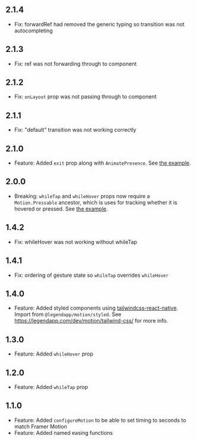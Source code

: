 ## 2.1.4
- Fix: forwardRef had removed the generic typing so transition was not autocompleting

## 2.1.3
- Fix: ref was not forwarding through to component

## 2.1.2
- Fix: `onLayout` prop was not passing through to component

## 2.1.1
- Fix: "default" transition was not working correctly

## 2.1.0
- Feature: Added `exit` prop along with `AnimatePresence`.  See [the example](https://www.legendapp.com/dev/motion/animate-presence).

## 2.0.0
- Breaking: `whileTap` and `whileHover` props now require a `Motion.Pressable` ancestor, which is uses for tracking whether it is hovered or pressed. See [the example](https://www.legendapp.com/dev/motion/overview/#gestures).

## 1.4.2
- Fix: whileHover was not working without whileTap

## 1.4.1
- Fix: ordering of gesture state so `whileTap` overrides `whileHover`

## 1.4.0
- Feature: Added styled components using [tailwindcss-react-native](https://github.com/marklawlor/tailwindcss-react-native). Import from `@legendapp/motion/styled`. See https://legendapp.com/dev/motion/tailwind-css/ for more info.

## 1.3.0
- Feature: Added `whileHover` prop

## 1.2.0
- Feature: Added `whileTap` prop

## 1.1.0
- Feature: Added `configureMotion` to be able to set timing to seconds to match Framer Motion
- Feature: Added named easing functions
